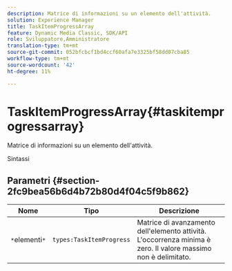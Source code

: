 ```yaml
---
description: Matrice di informazioni su un elemento dell'attività.
solution: Experience Manager
title: TaskItemProgressArray
feature: Dynamic Media Classic, SDK/API
role: Sviluppatore,Amministratore
translation-type: tm+mt
source-git-commit: 052bfcbcf1bd4ccf60afa7e3325bf58dd07cba85
workflow-type: tm+mt
source-wordcount: '42'
ht-degree: 11%

---
```



# TaskItemProgressArray{#taskitemprogressarray}

Matrice di informazioni su un elemento dell&#39;attività.

Sintassi

## Parametri {#section-2fc9bea56b6d4b72b80d4f04c5f9b862}

| Nome | Tipo | Descrizione |
|---|---|---|
| `*`elementi`*` | `types:TaskItemProgress` | Matrice di avanzamento dell&#39;elemento attività. L&#39;occorrenza minima è zero. Il valore massimo non è delimitato. |

